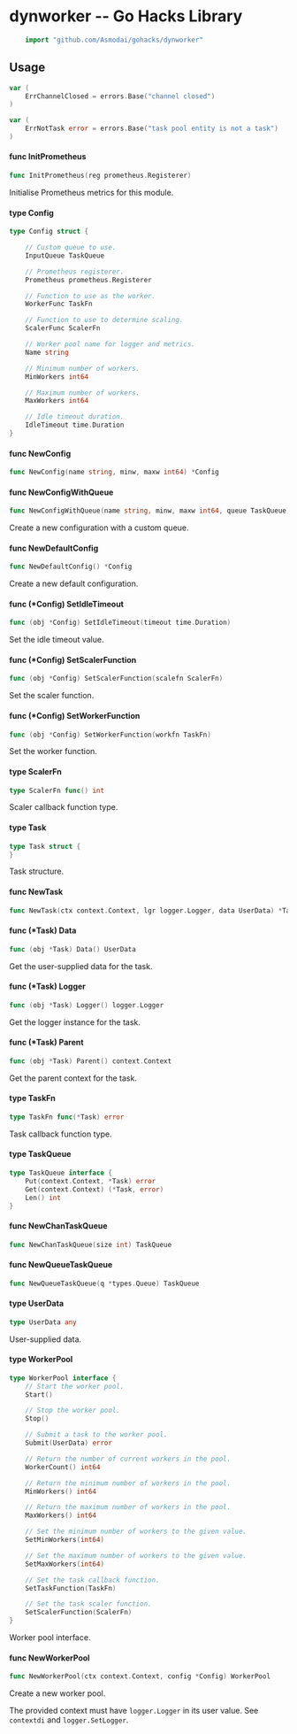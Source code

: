 <!-- -*- Mode: gfm; auto-fill: t; fill-column: 78; -*- -->

# dynworker -- Go Hacks Library

```go
    import "github.com/Asmodai/gohacks/dynworker"
```

## Usage

```go
var (
	ErrChannelClosed = errors.Base("channel closed")
)
```

```go
var (
	ErrNotTask error = errors.Base("task pool entity is not a task")
)
```

#### func  InitPrometheus

```go
func InitPrometheus(reg prometheus.Registerer)
```
Initialise Prometheus metrics for this module.

#### type Config

```go
type Config struct {

	// Custom queue to use.
	InputQueue TaskQueue

	// Prometheus registerer.
	Prometheus prometheus.Registerer

	// Function to use as the worker.
	WorkerFunc TaskFn

	// Function to use to determine scaling.
	ScalerFunc ScalerFn

	// Worker pool name for logger and metrics.
	Name string

	// Minimum number of workers.
	MinWorkers int64

	// Maximum number of workers.
	MaxWorkers int64

	// Idle timeout duration.
	IdleTimeout time.Duration
}
```


#### func  NewConfig

```go
func NewConfig(name string, minw, maxw int64) *Config
```

#### func  NewConfigWithQueue

```go
func NewConfigWithQueue(name string, minw, maxw int64, queue TaskQueue) *Config
```
Create a new configuration with a custom queue.

#### func  NewDefaultConfig

```go
func NewDefaultConfig() *Config
```
Create a new default configuration.

#### func (*Config) SetIdleTimeout

```go
func (obj *Config) SetIdleTimeout(timeout time.Duration)
```
Set the idle timeout value.

#### func (*Config) SetScalerFunction

```go
func (obj *Config) SetScalerFunction(scalefn ScalerFn)
```
Set the scaler function.

#### func (*Config) SetWorkerFunction

```go
func (obj *Config) SetWorkerFunction(workfn TaskFn)
```
Set the worker function.

#### type ScalerFn

```go
type ScalerFn func() int
```

Scaler callback function type.

#### type Task

```go
type Task struct {
}
```

Task structure.

#### func  NewTask

```go
func NewTask(ctx context.Context, lgr logger.Logger, data UserData) *Task
```

#### func (*Task) Data

```go
func (obj *Task) Data() UserData
```
Get the user-supplied data for the task.

#### func (*Task) Logger

```go
func (obj *Task) Logger() logger.Logger
```
Get the logger instance for the task.

#### func (*Task) Parent

```go
func (obj *Task) Parent() context.Context
```
Get the parent context for the task.

#### type TaskFn

```go
type TaskFn func(*Task) error
```

Task callback function type.

#### type TaskQueue

```go
type TaskQueue interface {
	Put(context.Context, *Task) error
	Get(context.Context) (*Task, error)
	Len() int
}
```


#### func  NewChanTaskQueue

```go
func NewChanTaskQueue(size int) TaskQueue
```

#### func  NewQueueTaskQueue

```go
func NewQueueTaskQueue(q *types.Queue) TaskQueue
```

#### type UserData

```go
type UserData any
```

User-supplied data.

#### type WorkerPool

```go
type WorkerPool interface {
	// Start the worker pool.
	Start()

	// Stop the worker pool.
	Stop()

	// Submit a task to the worker pool.
	Submit(UserData) error

	// Return the number of current workers in the pool.
	WorkerCount() int64

	// Return the minimum number of workers in the pool.
	MinWorkers() int64

	// Return the maximum number of workers in the pool.
	MaxWorkers() int64

	// Set the minimum number of workers to the given value.
	SetMinWorkers(int64)

	// Set the maximum number of workers to the given value.
	SetMaxWorkers(int64)

	// Set the task callback function.
	SetTaskFunction(TaskFn)

	// Set the task scaler function.
	SetScalerFunction(ScalerFn)
}
```

Worker pool interface.

#### func  NewWorkerPool

```go
func NewWorkerPool(ctx context.Context, config *Config) WorkerPool
```
Create a new worker pool.

The provided context must have `logger.Logger` in its user value. See
`contextdi` and `logger.SetLogger`.
